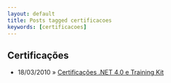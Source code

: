 ```yaml
---
layout: default
title: Posts tagged certificacoes
keywords: [certificacoes]
---
```

<h2 class="category">Certificações</h2>
<ul class="posts">
<li>
<p>
<span class="date">18/03/2010</span> &raquo; 
<a href="/blog/certificacoes-net-4-0-e-training-kit">Certificações .NET 4.0 e Training Kit</a>
</p>
</li> 
</ul>
